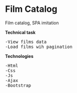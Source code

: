 # Film Catalog 
Film catalog, SPA imitation

<strong>Technical task</strong> 
<pre>
-View films data
-Load films wih pagination 
</pre>

<strong>Technologies</strong> 
<pre>
-Html
-Css
-Js 
-Ajax
-Bootstrap
</pre> 
